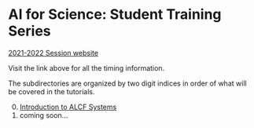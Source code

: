 # AI for Science: Student Training Series

[2021-2022 Session website](https://www.alcf.anl.gov/alcf-ai-science-training-series)

Visit the link above for all the timing information.

The subdirectories are organized by two digit indices in order of what will be covered in the tutorials.

0. [Introduction to ALCF Systems](00_introToAlcf)
1. coming soon...
